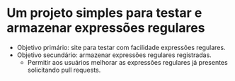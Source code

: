# Um projeto simples para testar e armazenar expressões regulares

+ Objetivo primário: site para testar com facilidade expressões regulares.
+ Objetivo secundário: armazenar expressões regulares registradas.
    - Permitir aos usuários melhorar as expressões regulares já presentes solicitando pull requests.